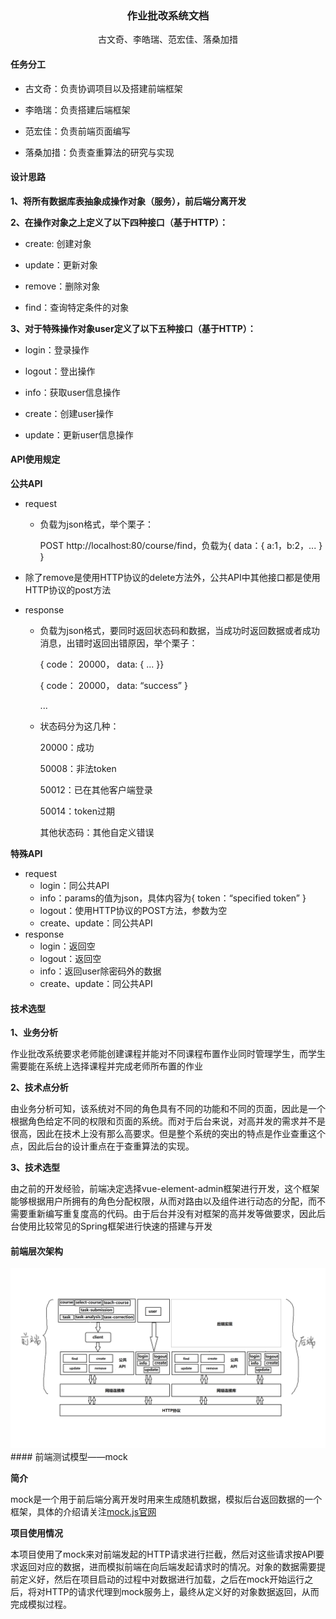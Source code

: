<center>
	<h3>作业批改系统文档</h3>
	<div>
        <span>古文奇、李皓瑞、范宏佳、落桑加措</span>
    </div>
</center>


#### 任务分工
- 古文奇：负责协调项目以及搭建前端框架

- 李皓瑞：负责搭建后端框架

- 范宏佳：负责前端页面编写

- 落桑加措：负责查重算法的研究与实现

  

#### 设计思路

  **1、将所有数据库表抽象成操作对象（服务），前后端分离开发**

  **2、在操作对象之上定义了以下四种接口（基于HTTP）：**
  - create: 创建对象

  - update：更新对象

  - remove：删除对象

  - find：查询特定条件的对象
    

**3、对于特殊操作对象user定义了以下五种接口（基于HTTP）：**

  - login：登录操作

  - logout：登出操作

  - info：获取user信息操作

  - create：创建user操作

  - update：更新user信息操作



#### API使用规定
  **公共API**
  - request
    - 负载为json格式，举个栗子：
    
      POST http://localhost:80/course/find，负载为{ data：{ a:1，b:2，... } }
  
  - 除了remove是使用HTTP协议的delete方法外，公共API中其他接口都是使用HTTP协议的post方法
  
  - response
    - 负载为json格式，要同时返回状态码和数据，当成功时返回数据或者成功消息，出错时返回出错原因，举个栗子：

      { code： 20000， data: { ... }}

      { code： 20000， data: “success” }

      ...

    - 状态码分为这几种：

      20000：成功

      50008：非法token

      50012：已在其他客户端登录
    
      50014：token过期
    
      其他状态码：其他自定义错误


  **特殊API**
  - request
    - login：同公共API
    - info：params的值为json，具体内容为{ token：“specified token” }
    - logout：使用HTTP协议的POST方法，参数为空
    - create、update：同公共API
  - response
    - login：返回空
    - logout：返回空
    - info：返回user除密码外的数据 
    - create、update：同公共API



#### 技术选型

  **1、业务分析**

​	作业批改系统要求老师能创建课程并能对不同课程布置作业同时管理学生，而学生需要能在系统上选择课程并完成老师所布置的作业

  **2、技术点分析**

​	由业务分析可知，该系统对不同的角色具有不同的功能和不同的页面，因此是一个根据角色给定不同的权限和页面的系统。而对于后台来说，对高并发的需求并不是很高，因此在技术上没有那么高要求。但是整个系统的突出的特点是作业查重这个点，因此后台的设计重点在于查重算法的实现。

  **3、技术选型**

​	由之前的开发经验，前端决定选择vue-element-admin框架进行开发，这个框架能够根据用户所拥有的角色分配权限，从而对路由以及组件进行动态的分配，而不需要重新编写重复度高的代码。由于后台并没有对框架的高并发等做要求，因此后台使用比较常见的Spring框架进行快速的搭建与开发



#### 前端层次架构

<center>
	<img src="系统框架图.png"></img>
</center>
#### 前端测试模型——mock

**简介**

​	mock是一个用于前后端分离开发时用来生成随机数据，模拟后台返回数据的一个框架，具体的介绍请关注<a href="http://mockjs.com/">mock.js官网</a>

**项目使用情况**

​	本项目使用了mock来对前端发起的HTTP请求进行拦截，然后对这些请求按API要求返回对应的数据，进而模拟前端在向后端发起请求时的情况。对象的数据需要提前定义好，然后在项目启动的过程中对数据进行加载，之后在mock开始运行之后，将对HTTP的请求代理到mock服务上，最终从定义好的对象数据返回，从而完成模拟过程。